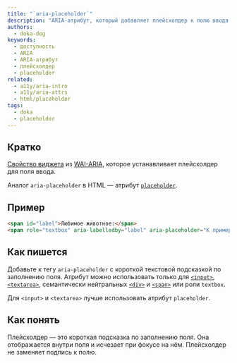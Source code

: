 ```yaml
---
title: "`aria-placeholder`"
description: "ARIA-атрибут, который добавляет плейсхолдер к полю ввода."
authors:
  - doka-dog
keywords:
  - доступность
  - ARIA
  - ARIA-атрибут
  - плейсхолдер
  - placeholder
related:
  - a11y/aria-intro
  - a11y/aria-attrs
  - html/placeholder
tags:
  - doka
  - placeholder
---
```


## Кратко

[Свойство виджета](/a11y/aria-attrs/#atributy-vidzhetov) из [WAI-ARIA](/a11y/aria-intro/#specifikaciya), которое устанавливает плейсхолдер для поля ввода.

Аналог `aria-placeholder` в HTML — атрибут [`placeholder`](/html/placeholder/).

## Пример

```html
<span id="label">Любимое животное:</span>
<span role="textbox" aria-labelledby="label" aria-placeholder="К примеру, голубоногая олуша" contenteditable></span>
```

## Как пишется

Добавьте к тегу `aria-placeholder` с короткой текстовой подсказкой по заполнению поля. Атрибут можно использовать только для [`<input>`](/html/input/), [`<textarea>`](/html/textarea/), семантически нейтральных [`<div>`](/html/div/) и [`<span>`](/html/span/) или роли `textbox`.

Для `<input>` и `<textarea>` лучше использовать атрибут `placeholder`.

## Как понять

Плейсхолдер — это короткая подсказка по заполнению поля. Она отображается внутри поля и исчезает при фокусе на нём. Плейсхолдер не заменяет подпись к полю.
